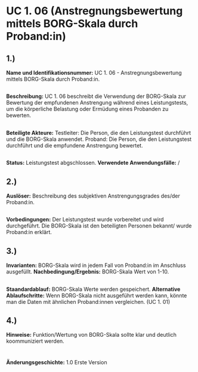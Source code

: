 # UC 1. 06 (Anstregnungsbewertung mittels BORG-Skala durch Proband:in)
## 1.)
**Name und Identifikationsnummer:** UC 1. 06 - Anstregnungsbewertung mittels BORG-Skala durch Proband:in.
## 
**Beschreibung:** UC 1. 06 beschreibt die Verwendung der BORG-Skala zur Bewertung der empfundenen Anstrengung während eines Leistungstests, um die körperliche Belastung oder Ermüdung eines Probanden zu bewerten.
## 
**Beteiligte Akteure:** 
Testleiter: Die Person, die den Leistungstest durchführt und die BORG-Skala anwendet.
Proband: Die Person, die den Leistungstest durchführt und die empfundene Anstrengung bewertet.
## 
**Status:** Leistungstest abgschlossen.
**Verwendete Anwendungsfälle:** /
## 2.)
**Auslöser:** Beschreibung des subjektiven Anstrengungsgrades des/der Proband:in.
##
**Vorbedingungen:** Der Leistungstest wurde vorbereitet und wird durchgeführt.
Die BORG-Skala ist den beteiligten Personen bekannt/ wurde Proband:in erklärt.
## 3.)
**Invarianten:** BORG-Skala wird in jedem Fall von Proband:in im Anschluss ausgefüllt.
**Nachbedingung/Ergebnis:** BORG-Skala Wert von 1-10.
##
**Staandardablauf:** BORG-Skala Werte werden gespeichert.
**Alternative Ablaufschritte:** Wenn BORG-Skala nicht ausgeführt werden kann, könnte man die Daten mit ähnlichen Proband:innen vergleichen. (UC 1. 01)
## 4.)
**Hinweise:** Funktion/Wertung von BORG-Skala sollte klar und deutlich koommuniziert werden.
#
**Änderungsgeschichte:** 1.0 Erste Version

